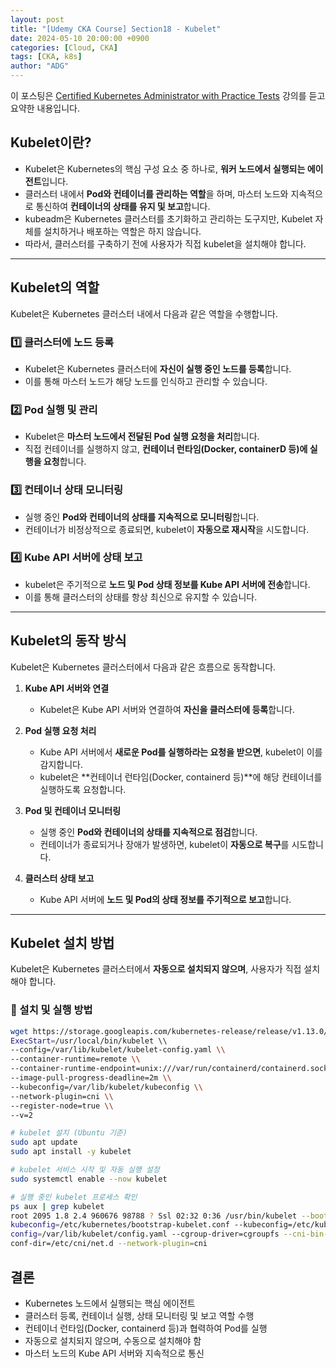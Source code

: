 ```yaml
---
layout: post
title: "[Udemy CKA Course] Section18 - Kubelet"
date: 2024-05-10 20:00:00 +0900
categories: [Cloud, CKA]
tags: [CKA, k8s]
author: "ADG"
---
```

이 포스팅은 [Certified Kubernetes Administrator with Practice Tests](https://www.udemy.com/course/certified-kubernetes-administrator-with-practice-tests/) 강의를 듣고 요약한 내용입니다.

## Kubelet이란?    
- Kubelet은 Kubernetes의 핵심 구성 요소 중 하나로, **워커 노드에서 실행되는 에이전트**입니다.  
- 클러스터 내에서 **Pod와 컨테이너를 관리하는 역할**을 하며, 마스터 노드와 지속적으로 통신하여 **컨테이너의 상태를 유지 및 보고**합니다.  
- kubeadm은 Kubernetes 클러스터를 초기화하고 관리하는 도구지만, Kubelet 자체를 설치하거나 배포하는 역할은 하지 않습니다.  
- 따라서, 클러스터를 구축하기 전에 사용자가 직접 kubelet을 설치해야 합니다.
  
---

## Kubelet의 역할  
Kubelet은 Kubernetes 클러스터 내에서 다음과 같은 역할을 수행합니다.  

### 1️⃣ 클러스터에 노드 등록  
- Kubelet은 Kubernetes 클러스터에 **자신이 실행 중인 노드를 등록**합니다.  
- 이를 통해 마스터 노드가 해당 노드를 인식하고 관리할 수 있습니다.  

### 2️⃣ Pod 실행 및 관리  
- Kubelet은 **마스터 노드에서 전달된 Pod 실행 요청을 처리**합니다.  
- 직접 컨테이너를 실행하지 않고, **컨테이너 런타임(Docker, containerD 등)에 실행을 요청**합니다.  

### 3️⃣ 컨테이너 상태 모니터링  
- 실행 중인 **Pod와 컨테이너의 상태를 지속적으로 모니터링**합니다.  
- 컨테이너가 비정상적으로 종료되면, kubelet이 **자동으로 재시작**을 시도합니다.  

### 4️⃣ Kube API 서버에 상태 보고  
- kubelet은 주기적으로 **노드 및 Pod 상태 정보를 Kube API 서버에 전송**합니다.  
- 이를 통해 클러스터의 상태를 항상 최신으로 유지할 수 있습니다.  

---

## Kubelet의 동작 방식  
Kubelet은 Kubernetes 클러스터에서 다음과 같은 흐름으로 동작합니다.  

1. **Kube API 서버와 연결**  
   - Kubelet은 Kube API 서버와 연결하여 **자신을 클러스터에 등록**합니다.  
   
2. **Pod 실행 요청 처리**  
   - Kube API 서버에서 **새로운 Pod를 실행하라는 요청을 받으면**, kubelet이 이를 감지합니다.  
   - kubelet은 **컨테이너 런타임(Docker, containerd 등)**에 해당 컨테이너를 실행하도록 요청합니다.  

3. **Pod 및 컨테이너 모니터링**  
   - 실행 중인 **Pod와 컨테이너의 상태를 지속적으로 점검**합니다.  
   - 컨테이너가 종료되거나 장애가 발생하면, kubelet이 **자동으로 복구**를 시도합니다.  

4. **클러스터 상태 보고**  
   - Kube API 서버에 **노드 및 Pod의 상태 정보를 주기적으로 보고**합니다.  

---

## Kubelet 설치 방법  
Kubelet은 Kubernetes 클러스터에서 **자동으로 설치되지 않으며**, 사용자가 직접 설치해야 합니다.  

### 📌 설치 및 실행 방법  
```bash
wget https://storage.googleapis.com/kubernetes-release/release/v1.13.0/bin/linux/amd64/kubelet
ExecStart=/usr/local/bin/kubelet \\
--config=/var/lib/kubelet/kubelet-config.yaml \\
--container-runtime=remote \\
--container-runtime-endpoint=unix:///var/run/containerd/containerd.sock \\
--image-pull-progress-deadline=2m \\
--kubeconfig=/var/lib/kubelet/kubeconfig \\
--network-plugin=cni \\
--register-node=true \\
--v=2

# kubelet 설치 (Ubuntu 기준)
sudo apt update
sudo apt install -y kubelet

# kubelet 서비스 시작 및 자동 실행 설정
sudo systemctl enable --now kubelet

# 실행 중인 kubelet 프로세스 확인
ps aux | grep kubelet
root 2095 1.8 2.4 960676 98788 ? Ssl 02:32 0:36 /usr/bin/kubelet --bootstrap-
kubeconfig=/etc/kubernetes/bootstrap-kubelet.conf --kubeconfig=/etc/kubernetes/kubelet.conf --
config=/var/lib/kubelet/config.yaml --cgroup-driver=cgroupfs --cni-bin-dir=/opt/cni/bin --cni-
conf-dir=/etc/cni/net.d --network-plugin=cni

```
## 결론
- Kubernetes 노드에서 실행되는 핵심 에이전트
- 클러스터 등록, 컨테이너 실행, 상태 모니터링 및 보고 역할 수행
- 컨테이너 런타임(Docker, containerd 등)과 협력하여 Pod를 실행
- 자동으로 설치되지 않으며, 수동으로 설치해야 함
- 마스터 노드의 Kube API 서버와 지속적으로 통신